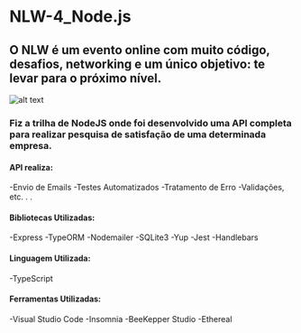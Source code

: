 # NLW-4_Node.js

## O NLW é um evento online com muito código, desafios, networking e um único objetivo: te levar para o próximo nível. ##

![alt text](https://nextlevelweek.com/_next/image?url=%2Fimages%2Fcoding.png&w=640&q=75)

 ### Fiz a trilha de NodeJS onde foi desenvolvido uma API completa para realizar pesquisa de satisfação de uma determinada empresa. ###

#### API realiza: ####

-Envio de Emails
-Testes Automatizados
-Tratamento de Erro
-Validações, etc. . .

#### Bibliotecas Utilizadas: ####

-Express
-TypeORM
-Nodemailer
-SQLite3
-Yup
-Jest
-Handlebars

 #### Linguagem Utilizada: ####

-TypeScript

#### Ferramentas Utilizadas: ####

-Visual Studio Code
-Insomnia
-BeeKepper Studio
-Ethereal
